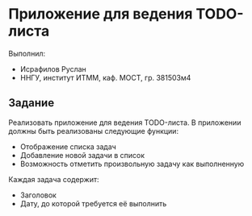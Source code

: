 # Приложение для ведения TODO-листа

Выполнил:
* Исрафилов Руслан
* ННГУ, институт ИТММ, каф. МОСТ, гр. 381503м4

## Задание

Реализовать приложение для ведения TODO-листа. В приложении
должны быть реализованы следующие функции:
* Отображение списка задач
* Добавление новой задачи в список
* Возможность отметить произвольную задачу как выполненную

Каждая задача содержит:
* Заголовок
* Дату, до которой требуется её выполнить
